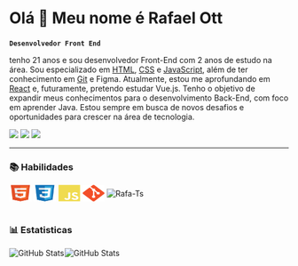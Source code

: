 # Olá 👋 Meu nome é Rafael Ott

**`Desenvolvedor Front End`**

tenho 21 anos e sou desenvolvedor Front-End com 2 anos de estudo na área. Sou especializado em [HTML](https://github.com/rafaelottdev/estudos-html-css), 
[CSS](https://github.com/rafaelottdev/estudos-html-css) e [JavaScript](https://github.com/rafaelottdev/estudos-javascript), além de ter conhecimento em [Git](https://github.com/rafaelottdev/estudos-git-github) e Figma. 
Atualmente, estou me aprofundando em [React]() e, futuramente, pretendo estudar Vue.js. Tenho o objetivo de expandir meus conhecimentos para o desenvolvimento Back-End, com foco em aprender Java. 
Estou sempre em busca de novos desafios e oportunidades para crescer na área de tecnologia.

<div>
  <a href="" target="_blank"><img src="https://img.shields.io/badge/Portfolio-E23237?style=for-the-badge&logo=angularjs&logoColor=white" target="_blank"></a> 
  <a href="" target="_blank"><img src="https://img.shields.io/badge/-LinkedIn-%230077B5?style=for-the-badge&logo=linkedin&logoColor=white" target="_blank"></a>
  <a href="" target="_blank"><img src="https://img.shields.io/badge/Curriculo-FAAB00?style=for-the-badge&logo=angularjs&logoColor=white" target="_blank"></a> 
</div>

___

### 📚 Habilidades

<div style="display: inline_block">
  <img align="center" alt="Rafa-HTML" height="30" width="40" src="https://raw.githubusercontent.com/devicons/devicon/master/icons/html5/html5-original.svg">
  <img align="center" alt="Rafa-CSS" height="30" width="40" src="https://raw.githubusercontent.com/devicons/devicon/master/icons/css3/css3-original.svg">
  <img align="center" alt="Rafa-Js" height="30" width="40" src="https://raw.githubusercontent.com/devicons/devicon/master/icons/javascript/javascript-plain.svg">
  <img align="center" alt="Rafa-Ts" height="30" width="40" src="https://raw.githubusercontent.com/devicons/devicon/master/icons/git/git-plain.svg">
  <img align="center" alt="Rafa-Ts" height="25" width="30" src="https://www.svgrepo.com/show/303210/figma-1-logo.svg">
</div>

<br/>

### 📊 Estatisticas

<div>
  <img src="https://github-readme-stats.vercel.app/api?username=rafaelottdev&show_icons=true&theme=vision-friendly-dark&locale=pt-br" 
    alt="GitHub Stats" 
    align="left" 
    style="padding-right: 0px;" 
    height="200px"
    width="100px"/>

  <img src="https://github-readme-stats.vercel.app/api/top-langs/?username=rafaelottdev&layout=compact&theme=vision-friendly-dark&custom_title=Tecnologias" 
    alt="GitHub Stats"
    height="200px" />
</div>




